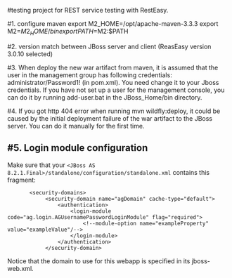 #testing project for REST service testing with RestEasy.

#1. configure maven
export M2_HOME=/opt/apache-maven-3.3.3
export M2=$M2_HOME/bin
export PATH=$M2:$PATH

#2. version match between JBoss server and client (ReasEasy version 3.0.10 selected)


#3. When deploy the new war artifact from maven, it is assumed that the user in the management group has following credentials:
    administrator/Password1! (in pom.xml). You need change it to your Jboss credentials. If you have not set up a user for the management console,
    you can do it by running add-user.bat in the JBoss_Home/bin directory.
    
#4. If you got http 404 error when running mvn wildfly:deploy, it could be caused by the initial deployment failure of the war artifact to the JBoss server. You can do it manually for the first time. 

#5. Login module configuration
-------------

Make sure that your `<JBoss AS 8.2.1.Final>/standalone/configuration/standalone.xml`
contains this fragment:

           <security-domains>
                <security-domain name="agDomain" cache-type="default">
                    <authentication>
                        <login-module code="ag.login.AGUsernamePasswordLoginModule" flag="required">
                            <!--module-option name="exampleProperty" value="exampleValue"/-->
                        </login-module>
                    </authentication>
                </security-domain>

Notice that the domain to use for this webapp is specified in its jboss-web.xml.